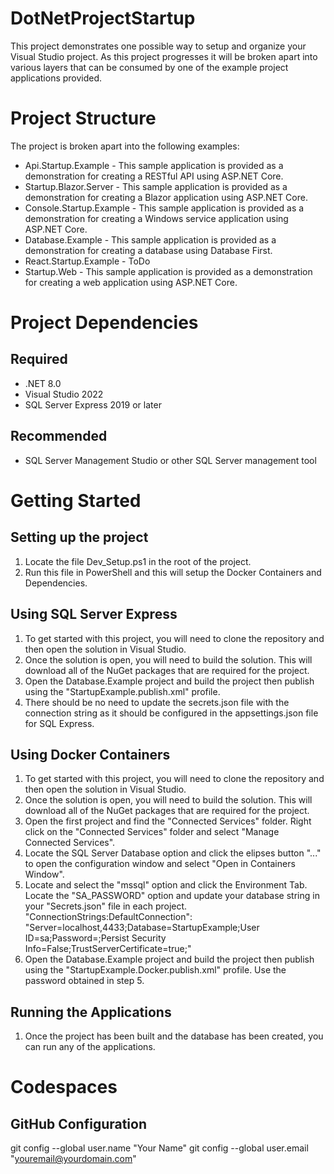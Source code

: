 # DotNetProjectStartup
This project demonstrates one possible way to setup and organize your Visual Studio project. As this project progresses it
will be broken apart into various layers that can be consumed by one of the example project applications provided.

# Project Structure
The project is broken apart into the following examples:
- Api.Startup.Example - This sample application is provided as a demonstration for creating a RESTful API using ASP.NET Core.
- Startup.Blazor.Server - This sample application is provided as a demonstration for creating a Blazor application using ASP.NET Core.
- Console.Startup.Example - This sample application is provided as a demonstration for creating a Windows service application using ASP.NET Core.
- Database.Example - This sample application is provided as a demonstration for creating a database using Database First.
- React.Startup.Example - ToDo
- Startup.Web - This sample application is provided as a demonstration for creating a web application using ASP.NET Core.

# Project Dependencies
## Required
- .NET 8.0
- Visual Studio 2022
- SQL Server Express 2019 or later

## Recommended
- SQL Server Management Studio or other SQL Server management tool

# Getting Started 
## Setting up the project
1. Locate the file Dev_Setup.ps1 in the root of the project.
2. Run this file in PowerShell and this will setup the Docker Containers and Dependencies.

## Using SQL Server Express
1. To get started with this project, you will need to clone the repository and then open the solution in Visual Studio. 
2. Once the solution is open, you will need to build the solution. This will download all of the NuGet packages that are required for the project.
3. Open the Database.Example project and build the project then publish using the "StartupExample.publish.xml" profile.
4. There should be no need to update the secrets.json file with the connection string as it should be configured in the appsettings.json file for SQL Express.

## Using Docker Containers
1. To get started with this project, you will need to clone the repository and then open the solution in Visual Studio. 
2. Once the solution is open, you will need to build the solution. This will download all of the NuGet packages that are required for the project.
3. Open the first project and find the "Connected Services" folder. Right click on the "Connected Services" folder and select "Manage Connected Services".
4. Locate the SQL Server Database option and click the elipses button "..." to open the configuration window and select "Open in Containers Window".
5. Locate and select the "mssql" option and click the Environment Tab. Locate the "SA_PASSWORD" option and update your database string in your "Secrets.json" file in each project. 
"ConnectionStrings:DefaultConnection": "Server=localhost,4433;Database=StartupExample;User ID=sa;Password=<DatabasePassword>;Persist Security Info=False;TrustServerCertificate=true;"
6. Open the Database.Example project and build the project then publish using the "StartupExample.Docker.publish.xml" profile. Use the password obtained in step 5.

## Running the Applications
1. Once the project has been built and the database has been created, you can run any of the applications.

# Codespaces
## GitHub Configuration
git config --global user.name "Your Name"
git config --global user.email "youremail@yourdomain.com"
